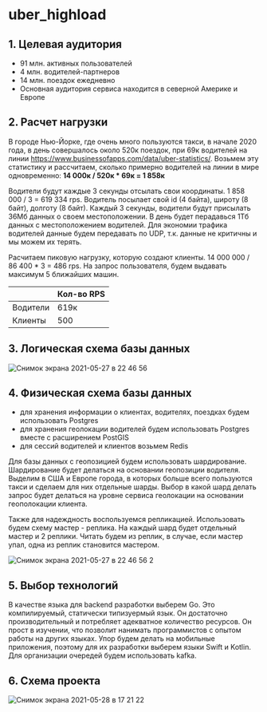 # uber_highload

## 1. Целевая аудитория
- 91 млн. активных пользователей
- 4 млн. водителей-партнеров
- 14 млн. поездок ежедневно
- Основная аудитория сервиса находится в северной Америке и Европе

## 2. Расчет нагрузки

В городе Нью-Йорке, где очень много пользуются такси, в начале 2020 года, в день совершалось около 520к поездок, при 69к водителей на линии https://www.businessofapps.com/data/uber-statistics/. Возьмем эту статистику и рассчитаем, сколько примерно водителей на линии в мире одновременно:
**14 000к / 520к * 69к = 1 858к**

Водители будут каждые 3 секунды отсылать свои координаты.
1 858 000 / 3 = 619 334 rps.
Водитель посылает свой id (4 байта), широту (8 байт), долготу (8 байт).
Каждый 3 секунды, водители будут присылать 36Мб данных о своем местоположении. В день будет перадавься 1Тб данных с местоположением водителей.
Для экономии трафика водителей данные будем передавать по UDP, т.к. данные не критичны и мы можем их терять.

Расчитаем пиковую нагрузку, которую создают клиенты. 14 000 000 / 86 400 * 3 = 486 rps.
На запрос пользователя, будем выдавать максимум 5 ближайших машин.

|         | Кол-во RPS|
|---------| ----------|
|Водители | 619к      |
|Клиенты  | 500       |

## 3. Логическая схема базы данных
![Снимок экрана 2021-05-27 в 22 46 56](https://user-images.githubusercontent.com/43621139/119889890-cee6a900-bf3f-11eb-9389-27fb04d48410.png)


## 4. Физическая схема базы данных
- для хранения информации о клиентах, водителях, поездках будем использовать Postgres
- для хранения геолокации водителей будем использовать Postgres вместе с расширением PostGIS
- для сессий водителей и клиентов возьмем Redis

Для базы данных с геопозицией будем использовать шардирование. Шардирование будет делаться на основании геопозиции водителя. Выделим в США и Европе города, в которых больше всего пользуются такси и сделаем для них отдельные шарды. Выбор в какой шард делать запрос будет делаться на уровне сервиса геолокации на основании геополокации клиента.

Также для надеждность воспользуемся репликацией. Использовать будем схему мастер - реплика. На каждый шард будет отдельный мастер и 2 реплики. Читать будем из реплик, в случае, если мастер упал, одна из реплик становится мастером.

![Снимок экрана 2021-05-27 в 22 46 56 2](https://user-images.githubusercontent.com/43621139/119889902-d312c680-bf3f-11eb-88b4-e069742efd7e.png)



## 5. Выбор технологий
В качестве языка для backend разработки выберем Go. Это компилируемый, статически типизуермый язык. Он достаточно производительный и потребляет адекватное количество ресурсов. Он прост в изучении, что позволит нанимать программистов с опытом работы на других языках. Упор будем делать на мобильные приложения, поэтому для их разработки выберем языки Swift и Kotlin. Для организации очередей будем использовать kafka.

## 6. Схема проекта
![Снимок экрана 2021-05-28 в 17 21 22](https://user-images.githubusercontent.com/43621139/119998433-5d5b3900-bfd9-11eb-9850-6e38e8bfc6f1.png)
